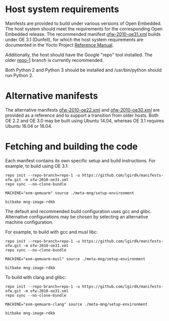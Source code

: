 # Host system requirements

Manifests are provided to build under various versions of Open Embedded. The host system should meet the requirements for the corresponding Open Embedded release. The recommended manifest [ofw-2010-oe31.xml](https://github.com/lgirdk/manifests-ofw/blob/master/ofw-2010-oe31.xml) builds under OE 3.1 (Dunfell), for which the host system requirements are documented in the Yocto Project [Reference Manual](https://www.yoctoproject.org/docs/3.1.2/ref-manual/ref-manual.html#ref-manual-system-requirements).

Additionally, the host should have the Google "repo" tool installed. The older [repo-1](https://source.android.com/setup/develop#old-repo-python2) branch is currently recommended.

Both Python 2 and Python 3 should be installed and /usr/bin/python should run Python 2.

# Alternative manifests

The alternative manifests [ofw-2010-oe22.xml](https://github.com/lgirdk/manifests-ofw/blob/master/ofw-2010-oe22.xml) and [ofw-2010-oe30.xml](https://github.com/lgirdk/manifests-ofw/blob/master/ofw-2010-oe30.xml) are provided as a reference and to support a transition from older hosts. Both OE 2.2 and OE 3.0 may be built using Ubuntu 14.04, whereas OE 3.1 requires Ubuntu 16.04 or 18.04.

# Fetching and building the code

Each manifest contains its own specific setup and build instructions. For example, to build using OE 3.1:

```shell
repo init --repo-branch=repo-1 -u https://github.com/lgirdk/manifests-ofw.git -m ofw-2010-oe31.xml
repo sync --no-clone-bundle

MACHINE="exm-qemuarm" source ./meta-mng/setup-environment

bitbake mng-image-rdkb
```

The default and recommended build configuration uses gcc and glibc. Alternative configurations may be chosen by selecting an alternative machine configuration.

For example, to build with gcc and musl libc:

```shell
repo init --repo-branch=repo-1 -u https://github.com/lgirdk/manifests-ofw.git -m ofw-2010-oe31.xml
repo sync --no-clone-bundle

MACHINE="exm-qemuarm-musl" source ./meta-mng/setup-environment

bitbake mng-image-rdkb
```

To build with clang and glibc:

```shell
repo init --repo-branch=repo-1 -u https://github.com/lgirdk/manifests-ofw.git -m ofw-2010-oe31.xml
repo sync --no-clone-bundle

MACHINE="exm-qemuarm-clang" source ./meta-mng/setup-environment

bitbake mng-image-rdkb
```
